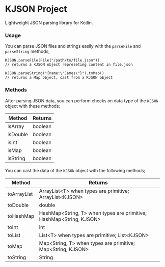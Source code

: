 KJSON Project
=============

Lightweight JSON parsing library for Kotlin.

### Usage

You can parse JSON files and strings easily with the `parseFile` and `parseString` methods;

```
KJSON.parseFile(File("/path/to/file.json"))
// returns a KJSON object represeting content in file.json

KJSON.parseString("{name:\"James\"}").toMap()
// returns a Map object, cast from a KJSON object
```

### Methods

After parsing JSON data, you can perform checks on data type of the `KJSON` object with these methods;

| Method   | Returns |
| -------- | ------- |
| isArray  | boolean |
| isDouble | boolean |
| isInt    | boolean |
| isMap    | boolean |
| isString | boolean |

You can cast the data of the `KJSON` object with the following methods;

| Method      | Returns                                                             |
| ----------- | ------------------------------------------------------------------- |
| toArrayList | ArrayList&lt;T&gt; when types are primitive; ArrayList&lt;KJSON&gt; |
| toDouble    | double                                                              |
| toHashMap   | HashMap<String, T> when types are primitive; HashMap<String, KJSON> |
| toInt       | int                                                                 |
| toList      | List&lt;T&gt; when types are primitive; List&lt;KJSON&gt;           |
| toMap       | Map<String, T> when types are primitive; Map<String, KJSON>         |
| toString    | String                                                              |